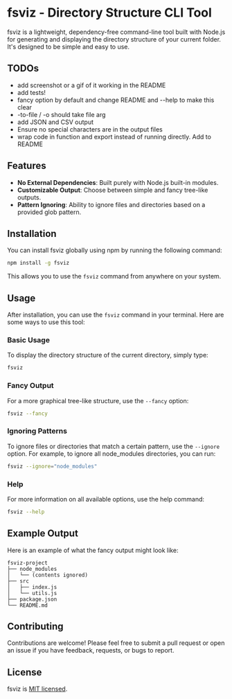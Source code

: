 # fsviz - Directory Structure CLI Tool

fsviz is a lightweight, dependency-free command-line tool built with Node.js for generating and displaying the directory structure of your current folder. It's designed to be simple and easy to use.

## TODOs
- add screenshot or a gif of it working in the README
- add tests!
- fancy option by default and change README and --help to make this clear
- -to-file / -o should take file arg
- add JSON and CSV output
- Ensure no special characters are in the output files
- wrap code in function and export instead of running directly. Add to README

## Features

- **No External Dependencies**: Built purely with Node.js built-in modules.
- **Customizable Output**: Choose between simple and fancy tree-like outputs.
- **Pattern Ignoring**: Ability to ignore files and directories based on a provided glob pattern.

## Installation

You can install fsviz globally using npm by running the following command:

```bash
npm install -g fsviz
```

This allows you to use the `fsviz` command from anywhere on your system.

## Usage

After installation, you can use the `fsviz` command in your terminal. Here are some ways to use this tool:

### Basic Usage

To display the directory structure of the current directory, simply type:

```bash
fsviz
```

### Fancy Output

For a more graphical tree-like structure, use the `--fancy` option:

```bash
fsviz --fancy
```

### Ignoring Patterns

To ignore files or directories that match a certain pattern, use the `--ignore` option. For example, to ignore all node_modules directories, you can run:

```bash
fsviz --ignore="node_modules"
```

### Help

For more information on all available options, use the help command:

```bash
fsviz --help
```

## Example Output

Here is an example of what the fancy output might look like:

```
fsviz-project
├── node_modules
│   └── (contents ignored)
├── src
│   ├── index.js
│   └── utils.js
├── package.json
└── README.md
```

## Contributing

Contributions are welcome! Please feel free to submit a pull request or open an issue if you have feedback, requests, or bugs to report.

## License

fsviz is [MIT licensed](./LICENSE).
